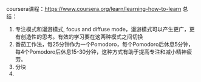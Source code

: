
coursera课程：https://www.coursera.org/learn/learning-how-to-learn
总结：
1. 专注模式和漫游模式, focus and diffuse mode，漫游模式可以产生更广，更有创造性的思考。有效的学习要在这两种模式之间切换
2. 番茄工作法，每25分钟作为一个Pomodoro，每个Pomodoro后休息5分钟，每4个Pomodoro后休息15-30分钟，这种方式有助于提高专注和减小精神疲劳。
3. 分块
4. 
